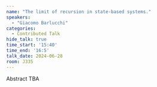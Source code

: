 ```yaml
---
name: "The limit of recursion in state-based systems."
speakers:
  - "Giacomo Barlucchi"
categories:
  - Contributed Talk
hide_talk: true
time_start: '15:40'
time_end: '16:5'
talk_date: 2024-06-28
room: J335
---
```


Abstract TBA
